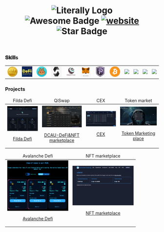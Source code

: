 <h1 align="center" > <img src="https://avatars.githubusercontent.com/u/51626000?v=4" width="100px" alt="Literally Logo" />
 <br/>
<img src="https://cdn.rawgit.com/sindresorhus/awesome/d7305f38d29fed78fa85652e3a63e154dd8e8829/media/badge.svg" alt="Awesome Badge"/>
<a href="https://findwrk.app/?utm_source=awesome-github-profile-readme"><img src="https://img.shields.io/static/v1?label=&labelColor=505050&message=findwork&color=%230076D6&style=flat&logo=google-chrome&logoColor=%230076D6" alt="website"/></a>
<img src="https://img.shields.io/static/v1?label=%F0%9F%8C%9F&message=If%20Useful&style=style=flat&color=BC4E99" alt="Star Badge"/>

</h1> <br>

### 𝐒𝐤𝐢𝐥𝐥s
<table>
  <tr>
      <td><img src="https://github.com/kroim/profile/blob/master/icons/icon_nft.png?raw=true" width="200"></td>
      <td><img src="https://github.com/kroim/profile/blob/master/icons/icon_defi.png?raw=true" width="200"></td>
      <td><img src="https://github.com/kroim/profile/blob/master/icons/icon_pancake.png?raw=true" width="200"></td>
      <td><img src="https://github.com/kroim/profile/blob/master/icons/icon_solidity.png?raw=true" width="200"></td>
      <td><img src="https://github.com/kroim/profile/blob/master/icons/icon_truffle.png?raw=true" width="200"></td>
      <td><img src="https://github.com/kroim/profile/blob/master/icons/icon_metamask.png?raw=true" width="200"></td>
      <td><img src="https://github.com/kroim/profile/blob/master/icons/icon_pivx.png?raw=true" width="200"></td>
      <td><img src="https://github.com/kroim/profile/blob/master/icons/icon_bitcoin.png?raw=true" width="200"></td>
      <td><img src="https://cdn.iconscout.com/icon/free/png-128/javascript-1174950.png" width="200"></td>
      <td><img src="https://cdn.iconscout.com/icon/free/png-128/node-1174925.png" width="200"></td>
      <td><img src="https://cdn.iconscout.com/icon/free/png-128/react-1175109.png" width="200"></td>
      <td><img src="https://cdn.iconscout.com/icon/free/png-128/vue-282497.png" width="200"></td>
  </tr>  
</table>

### Projects
<table>
    <thead align="center">
        <tr>
            <td>Filda Defi</td>
            <td>QiSwap</td>           
            <td>CEX</td>
            <td>Token market</td>
        </tr>
    </thead>
    <tbody>
        <tr>
            <td>
                <a href="https://filda.io/">
                    <img src="https://github.com/snowwhitedev/profile_stuff/blob/master/01_filda.png?raw=true" width="200">
                    <p align="center">Filda Defi</p>
                </a>
            </td>
            <td>
                <a href="https://qiswap.com">
                    <img src="https://github.com/snowwhitedev/profile_stuff/blob/master/dcau.png?raw=true" width="200">
                    <p align="center">DCAU-DeFi&NFT marketplace</p>
                </a>
            </td>           
            <td>
                <a href="https://www.cointral.com/">
                    <img src="https://github.com/snowwhitedev/profile_stuff/blob/master/04_cointral.png?raw=true" width="200">
                    <p align="center">CEX</p>
                </a>
            </td>
            <td>
                <a href="https://hashtag.space">
                    <img src="https://github.com/snowwhitedev/profile_stuff/blob/master/03_hashtag.png?raw=true" width="200">
                    <p align="center">Token Marketing place</p>
                </a>
            </td>                      
        </tr>
  </tbody>
</table>
<table>
    <thead align="center">
        <tr>
            <td>Avalanche Defi</td>
            <td>NFT marketplace</td>
        </tr>
   </thead>
   <tbody>
        <tr>
            <td>
                <a href="https://staking.snowball.network/">
                    <img src="https://github.com/kroim/profile/blob/master/projects/pearl.png?raw=true" width="200">
                    <p align="center">Avalanche Defi</p>
                </a>
            </td>
            <td>
                <a href="https://leda.jup.io/">
                    <img src="https://github.com/snowwhitedev/profile_stuff/blob/master/05_snowball.png?raw=true" width="200">
                    <p align="center">NFT marketplace</p>
                </a>
            </td>                      
        </tr>
    </tbody>
</table>


